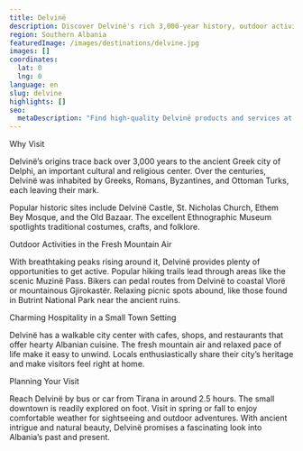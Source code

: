 ```yaml
---
title: Delvinë
description: Discover Delvinë's rich 3,000-year history, outdoor activities like hiking trails and biking routes, and charming small-town hospitality in this scenic southern Albanian destination.
region: Southern Albania
featuredImage: /images/destinations/delvine.jpg
images: []
coordinates:
  lat: 0
  lng: 0
language: en
slug: delvine
highlights: []
seo:
  metaDescription: "Find high-quality Delvinë products and services at competitive prices. Explore our collection and shop now!"
---
```


Why Visit

Delvinë’s origins trace back over 3,000 years to the ancient Greek city of Delphi, an important cultural and religious center. Over the centuries, Delvinë was inhabited by Greeks, Romans, Byzantines, and Ottoman Turks, each leaving their mark.

Popular historic sites include Delvinë Castle, St. Nicholas Church, Ethem Bey Mosque, and the Old Bazaar. The excellent Ethnographic Museum spotlights traditional costumes, crafts, and folklore.

Outdoor Activities in the Fresh Mountain Air

With breathtaking peaks rising around it, Delvinë provides plenty of opportunities to get active. Popular hiking trails lead through areas like the scenic Muzinë Pass. Bikers can pedal routes from Delvinë to coastal Vlorë or mountainous Gjirokastër. Relaxing picnic spots abound, like those found in Butrint National Park near the ancient ruins.

Charming Hospitality in a Small Town Setting

Delvinë has a walkable city center with cafes, shops, and restaurants that offer hearty Albanian cuisine. The fresh mountain air and relaxed pace of life make it easy to unwind. Locals enthusiastically share their city’s heritage and make visitors feel right at home.

Planning Your Visit

Reach Delvinë by bus or car from Tirana in around 2.5 hours. The small downtown is readily explored on foot. Visit in spring or fall to enjoy comfortable weather for sightseeing and outdoor adventures. With ancient intrigue and natural beauty, Delvinë promises a fascinating look into Albania’s past and present.

